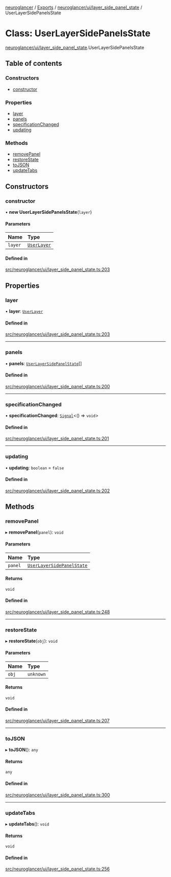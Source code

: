 [neuroglancer](../README.md) / [Exports](../modules.md) / [neuroglancer/ui/layer\_side\_panel\_state](../modules/neuroglancer_ui_layer_side_panel_state.md) / UserLayerSidePanelsState

# Class: UserLayerSidePanelsState

[neuroglancer/ui/layer_side_panel_state](../modules/neuroglancer_ui_layer_side_panel_state.md).UserLayerSidePanelsState

## Table of contents

### Constructors

- [constructor](neuroglancer_ui_layer_side_panel_state.UserLayerSidePanelsState.md#constructor)

### Properties

- [layer](neuroglancer_ui_layer_side_panel_state.UserLayerSidePanelsState.md#layer)
- [panels](neuroglancer_ui_layer_side_panel_state.UserLayerSidePanelsState.md#panels)
- [specificationChanged](neuroglancer_ui_layer_side_panel_state.UserLayerSidePanelsState.md#specificationchanged)
- [updating](neuroglancer_ui_layer_side_panel_state.UserLayerSidePanelsState.md#updating)

### Methods

- [removePanel](neuroglancer_ui_layer_side_panel_state.UserLayerSidePanelsState.md#removepanel)
- [restoreState](neuroglancer_ui_layer_side_panel_state.UserLayerSidePanelsState.md#restorestate)
- [toJSON](neuroglancer_ui_layer_side_panel_state.UserLayerSidePanelsState.md#tojson)
- [updateTabs](neuroglancer_ui_layer_side_panel_state.UserLayerSidePanelsState.md#updatetabs)

## Constructors

### constructor

• **new UserLayerSidePanelsState**(`layer`)

#### Parameters

| Name | Type |
| :------ | :------ |
| `layer` | [`UserLayer`](neuroglancer_layer.UserLayer.md) |

#### Defined in

[src/neuroglancer/ui/layer_side_panel_state.ts:203](https://github.com/ActiveBrainAtlas2/neuroglancer/blob/91617476/src/neuroglancer/ui/layer_side_panel_state.ts#L203)

## Properties

### layer

• **layer**: [`UserLayer`](neuroglancer_layer.UserLayer.md)

#### Defined in

[src/neuroglancer/ui/layer_side_panel_state.ts:203](https://github.com/ActiveBrainAtlas2/neuroglancer/blob/91617476/src/neuroglancer/ui/layer_side_panel_state.ts#L203)

___

### panels

• **panels**: [`UserLayerSidePanelState`](neuroglancer_ui_layer_side_panel_state.UserLayerSidePanelState.md)[]

#### Defined in

[src/neuroglancer/ui/layer_side_panel_state.ts:200](https://github.com/ActiveBrainAtlas2/neuroglancer/blob/91617476/src/neuroglancer/ui/layer_side_panel_state.ts#L200)

___

### specificationChanged

• **specificationChanged**: [`Signal`](neuroglancer_util_signal.Signal.md)<() => `void`\>

#### Defined in

[src/neuroglancer/ui/layer_side_panel_state.ts:201](https://github.com/ActiveBrainAtlas2/neuroglancer/blob/91617476/src/neuroglancer/ui/layer_side_panel_state.ts#L201)

___

### updating

• **updating**: `boolean` = `false`

#### Defined in

[src/neuroglancer/ui/layer_side_panel_state.ts:202](https://github.com/ActiveBrainAtlas2/neuroglancer/blob/91617476/src/neuroglancer/ui/layer_side_panel_state.ts#L202)

## Methods

### removePanel

▸ **removePanel**(`panel`): `void`

#### Parameters

| Name | Type |
| :------ | :------ |
| `panel` | [`UserLayerSidePanelState`](neuroglancer_ui_layer_side_panel_state.UserLayerSidePanelState.md) |

#### Returns

`void`

#### Defined in

[src/neuroglancer/ui/layer_side_panel_state.ts:248](https://github.com/ActiveBrainAtlas2/neuroglancer/blob/91617476/src/neuroglancer/ui/layer_side_panel_state.ts#L248)

___

### restoreState

▸ **restoreState**(`obj`): `void`

#### Parameters

| Name | Type |
| :------ | :------ |
| `obj` | `unknown` |

#### Returns

`void`

#### Defined in

[src/neuroglancer/ui/layer_side_panel_state.ts:207](https://github.com/ActiveBrainAtlas2/neuroglancer/blob/91617476/src/neuroglancer/ui/layer_side_panel_state.ts#L207)

___

### toJSON

▸ **toJSON**(): `any`

#### Returns

`any`

#### Defined in

[src/neuroglancer/ui/layer_side_panel_state.ts:300](https://github.com/ActiveBrainAtlas2/neuroglancer/blob/91617476/src/neuroglancer/ui/layer_side_panel_state.ts#L300)

___

### updateTabs

▸ **updateTabs**(): `void`

#### Returns

`void`

#### Defined in

[src/neuroglancer/ui/layer_side_panel_state.ts:256](https://github.com/ActiveBrainAtlas2/neuroglancer/blob/91617476/src/neuroglancer/ui/layer_side_panel_state.ts#L256)
